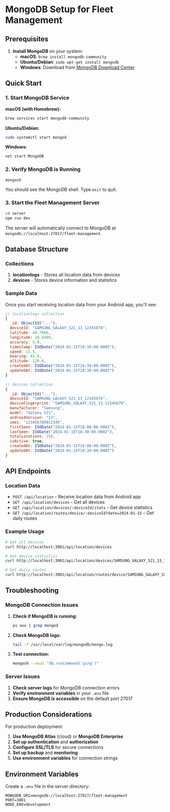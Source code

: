 # MongoDB Setup for Fleet Management

## Prerequisites

1. **Install MongoDB** on your system:
   - **macOS**: `brew install mongodb-community`
   - **Ubuntu/Debian**: `sudo apt-get install mongodb`
   - **Windows**: Download from [MongoDB Download Center](https://www.mongodb.com/try/download/community)

## Quick Start

### 1. Start MongoDB Service

**macOS (with Homebrew):**
```bash
brew services start mongodb-community
```

**Ubuntu/Debian:**
```bash
sudo systemctl start mongod
```

**Windows:**
```bash
net start MongoDB
```

### 2. Verify MongoDB is Running

```bash
mongosh
```

You should see the MongoDB shell. Type `exit` to quit.

### 3. Start the Fleet Management Server

```bash
cd server
npm run dev
```

The server will automatically connect to MongoDB at `mongodb://localhost:27017/fleet-management`.

## Database Structure

### Collections

1. **locationlogs** - Stores all location data from devices
2. **devices** - Stores device information and statistics

### Sample Data

Once you start receiving location data from your Android app, you'll see:

```javascript
// locationlogs collection
{
  _id: ObjectId("..."),
  deviceId: "SAMSUNG_GALAXY_S21_13_12345678",
  latitude: 44.7866,
  longitude: 20.4489,
  accuracy: 5.0,
  timestamp: ISODate("2024-01-15T10:30:00.000Z"),
  speed: 15.5,
  bearing: 45.0,
  altitude: 120.0,
  createdAt: ISODate("2024-01-15T10:30:00.000Z"),
  updatedAt: ISODate("2024-01-15T10:30:00.000Z")
}

// devices collection
{
  _id: ObjectId("..."),
  deviceId: "SAMSUNG_GALAXY_S21_13_12345678",
  deviceFingerprint: "SAMSUNG_GALAXY_S21_13_12345678",
  manufacturer: "Samsung",
  model: "Galaxy S21",
  androidVersion: "13",
  imei: "123456789012345",
  firstSeen: ISODate("2024-01-15T10:00:00.000Z"),
  lastSeen: ISODate("2024-01-15T10:30:00.000Z"),
  totalLocations: 150,
  isActive: true,
  createdAt: ISODate("2024-01-15T10:00:00.000Z"),
  updatedAt: ISODate("2024-01-15T10:30:00.000Z")
}
```

## API Endpoints

### Location Data
- `POST /api/location` - Receive location data from Android app
- `GET /api/location/devices` - Get all devices
- `GET /api/location/devices/:deviceId/stats` - Get device statistics
- `GET /api/location/routes/device/:deviceId?date=2024-01-15` - Get daily routes

### Example Usage

```bash
# Get all devices
curl http://localhost:3001/api/location/devices

# Get device statistics
curl http://localhost:3001/api/location/devices/SAMSUNG_GALAXY_S21_13_12345678/stats

# Get daily routes
curl http://localhost:3001/api/location/routes/device/SAMSUNG_GALAXY_S21_13_12345678?date=2024-01-15
```

## Troubleshooting

### MongoDB Connection Issues

1. **Check if MongoDB is running:**
   ```bash
   ps aux | grep mongod
   ```

2. **Check MongoDB logs:**
   ```bash
   tail -f /usr/local/var/log/mongodb/mongo.log
   ```

3. **Test connection:**
   ```bash
   mongosh --eval "db.runCommand('ping')"
   ```

### Server Issues

1. **Check server logs** for MongoDB connection errors
2. **Verify environment variables** in your `.env` file
3. **Ensure MongoDB is accessible** on the default port 27017

## Production Considerations

For production deployment:

1. **Use MongoDB Atlas** (cloud) or **MongoDB Enterprise**
2. **Set up authentication** and **authorization**
3. **Configure SSL/TLS** for secure connections
4. **Set up backup** and **monitoring**
5. **Use environment variables** for connection strings

## Environment Variables

Create a `.env` file in the server directory:

```env
MONGODB_URI=mongodb://localhost:27017/fleet-management
PORT=3001
NODE_ENV=development
```

